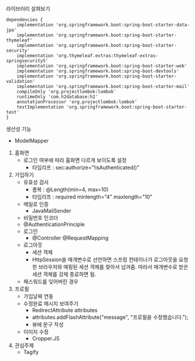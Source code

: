라이브러리 살펴보기
```
dependencies {
	implementation 'org.springframework.boot:spring-boot-starter-data-jpa'
	implementation 'org.springframework.boot:spring-boot-starter-thymeleaf'
	implementation 'org.springframework.boot:spring-boot-starter-security'
	implementation 'org.thymeleaf.extras:thymeleaf-extras-springsecurity5'
	implementation 'org.springframework.boot:spring-boot-starter-web'
	implementation 'org.springframework.boot:spring-boot-devtools'
	implementation 'org.springframework.boot:spring-boot-starter-validation'
	implementation 'org.springframework.boot:spring-boot-starter-mail'
	compileOnly 'org.projectlombok:lombok'
	runtimeOnly 'com.h2database:h2'
	annotationProcessor 'org.projectlombok:lombok'
	testImplementation 'org.springframework.boot:spring-boot-starter-test'
}
```
생산성 기능
- ModelMapper

1. 홈화면
	- 로그인 여부에 따라 홈화면 다르게 보이도록 설정
		- 타임리프 : sec:authorize="!isAuthenticated()"
2. 가입하기
	- 유효성 검사
		- 롬복 : @Length(min=4, max=10)
		- 타임리프 : required minlength="4" maxlength="10"
	- 메일로 인증
		- JavaMailSender
	- 비밀번호 인코더
	- @AuthenticationPrinciple
	- 로그인
		- @Controller @RequestMapping
	- 로그아웃
		- 세션 객체
		- HttpSession을 매개변수로 선언하면 스프링 컨테이너가 로그아웃을 요청한 브라우저와 매핑된 세션 객체를 찾아서 넘겨줌. 따라서 매개변수로 받은 세션 객체를 강제 종료하면 됨.
	- 패스워드를 잊어버린 경우
3. 프로필
	- 가입날짜 연동
	- 수정완료 메시지 보여주기
		- RedirectAttribute attributes
		- attributes.addFlashAttribute("message", "프로필을 수정했습니다.");
		- 뷰에 문구 작성
	- 이미지 수정
		- Cropper.JS
4. 관심주제 
	- Tagify